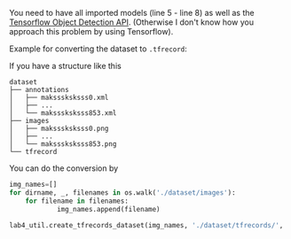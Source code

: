 You need to have all imported models (line 5 - line 8) as well as the [Tensorflow Object Detection API](https://tensorflow-object-detection-api-tutorial.readthedocs.io/en/latest/). (Otherwise I don't know how you approach this problem by using Tensorflow).

Example for converting the dataset to `.tfrecord`:

If you have a structure like this
```
dataset
├── annotations
│   ├── maksssksksss0.xml
│   ├── ...
│   └── maksssksksss853.xml
├── images
│   ├── maksssksksss0.png
│   ├── ...
│   └── maksssksksss853.png
└── tfrecord
```

You can do the conversion by
```py
img_names=[] 
for dirname, _, filenames in os.walk('./dataset/images'):
    for filename in filenames:
            img_names.append(filename)

lab4_util.create_tfrecords_dataset(img_names, './dataset/tfrecords/', './dataset/annotations/', './dataset/images/')
```
